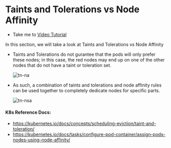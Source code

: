 # Taints and Tolerations vs Node Affinity
  - Take me to [Video Tutorial](https://kodekloud.com/courses/539883/lectures/10277937)

In this section, we will take a look at Taints and Tolerations vs Node Affinity
- Taints and Tolerations do not gurantee that the pods will only prefer these nodes; in this case, the red nodes may end up on one of the other nodes that do not have a taint or toleration set.
  
  ![tn-na](../../images/tn-na.PNG)
  
 
- As such, a combination of taints and tolerations and node affinity rules can be used together to completely dedicate nodes for specific parts.

  ![tn-nsa](../../images/tn-nsa.png)

  
#### K8s Reference Docs:
- https://kubernetes.io/docs/concepts/scheduling-eviction/taint-and-toleration/
- https://kubernetes.io/docs/tasks/configure-pod-container/assign-pods-nodes-using-node-affinity/
